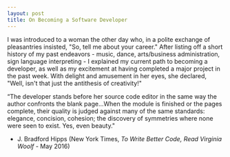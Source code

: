 ```yaml
---
layout: post
title: On Becoming a Software Developer
---
```



I was introduced to a woman the other day who, in a polite exchange of pleasantries insisted, "So, tell me about your career."  After listing off a short history of my past endeavors - music, dance, arts/business administration, sign language interpreting - I explained my current path to becoming a developer, as well as my excitement at having completed a major project in the past week.  With delight and amusement in her eyes, she declared, "Well, isn't that just the antithesis of creativity!"






“The developer stands before her source code editor in the same way the author confronts the blank page...When the module is finished or the pages complete, their quality is judged against many of the same standards: elegance, concision, cohesion; the discovery of symmetries where none were seen to exist. Yes, even beauty."

- J. Bradford Hipps 
(New York Times, *To Write Better Code, Read Virginia Woolf* - May 2016)








